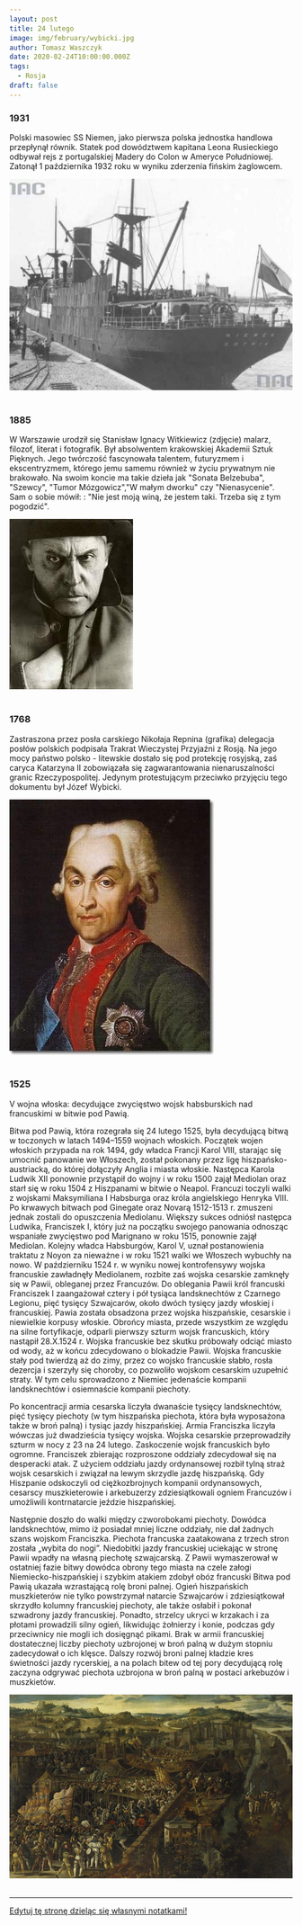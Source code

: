 ```yaml
---
layout: post
title: 24 lutego
image: img/february/wybicki.jpg
author: Tomasz Waszczyk
date: 2020-02-24T10:00:00.000Z
tags:
  - Rosja
draft: false
---
```


### 1931

Polski masowiec SS Niemen, jako pierwsza polska jednostka handlowa przepłynął równik.
Statek pod dowództwem kapitana Leona Rusieckiego odbywał rejs z portugalskiej Madery do Colon w Ameryce Południowej. Zatonął 1 października 1932 roku w wyniku zderzenia fińskim żaglowcem.

<img src="./img/february/niemen.jpg"/><br><br>

### 1885

W Warszawie urodził się Stanisław Ignacy Witkiewicz (zdjęcie) malarz, filozof, literat i fotografik.
Był absolwentem krakowskiej Akademii Sztuk Pięknych. Jego twórczość fascynowała talentem, futuryzmem i ekscentryzmem, którego jemu samemu również w życiu prywatnym nie brakowało.
Na swoim koncie ma takie dzieła jak "Sonata Belzebuba", "Szewcy", "Tumor Mózgowicz","W małym dworku" czy "Nienasycenie".
Sam o sobie mówił: : "Nie jest moją winą, że jestem taki. Trzeba się z tym pogodzić".

<img src="./img/february/witkiewicz.jpg"/><br><br>

### 1768

Zastraszona przez posła carskiego Nikołaja Repnina (grafika) delegacja posłów polskich podpisała Trakrat Wieczystej Przyjaźni z Rosją. Na jego mocy państwo polsko - litewskie dostało się pod protekcję rosyjską, zaś caryca Katarzyna II zobowiązała się zagwarantowania nienaruszalności granic Rzeczypospolitej. Jedynym protestującym przeciwko przyjęciu tego dokumentu był Józef Wybicki.

<img src="./img/february/wybicki.jpg"/><br><br>

### 1525

V wojna włoska: decydujące zwycięstwo wojsk habsburskich nad francuskimi w bitwie pod Pawią.

Bitwa pod Pawią, która rozegrała się 24 lutego 1525, była decydującą bitwą w toczonych w latach 1494–1559 wojnach włoskich. Początek wojen włoskich przypada na rok 1494, gdy władca Francji Karol VIII, starając się umocnić panowanie we Włoszech, został pokonany przez ligę hiszpańsko-austriacką, do której dołączyły Anglia i miasta włoskie. Następca Karola Ludwik XII ponownie przystąpił do wojny i w roku 1500 zajął Mediolan oraz starł się w roku 1504 z Hiszpanami w bitwie o Neapol. Francuzi toczyli walki z wojskami Maksymiliana I Habsburga oraz króla angielskiego Henryka VIII. Po krwawych bitwach pod Ginegate oraz Novarą 1512-1513 r. zmuszeni jednak zostali do opuszczenia Mediolanu. Większy sukces odniósł następca Ludwika, Franciszek I, który już na początku swojego panowania odnosząc wspaniałe zwycięstwo pod Marignano w roku 1515, ponownie zajął Mediolan. Kolejny władca Habsburgów, Karol V, uznał postanowienia traktatu z Noyon za nieważne i w roku 1521 walki we Włoszech wybuchły na nowo. W październiku 1524 r. w wyniku nowej kontrofensywy wojska francuskie zawładnęły Mediolanem, rozbite zaś wojska cesarskie zamknęły się w Pawii, obleganej przez Francuzów. Do oblegania Pawii król francuski Franciszek I zaangażował cztery i pół tysiąca landsknechtów z Czarnego Legionu, pięć tysięcy Szwajcarów, około dwóch tysięcy jazdy włoskiej i francuskiej. Pawia została obsadzona przez wojska hiszpańskie, cesarskie i niewielkie korpusy włoskie. Obrońcy miasta, przede wszystkim ze względu na silne fortyfikacje, odparli pierwszy szturm wojsk francuskich, który nastąpił 28.X.1524 r. Wojska francuskie bez skutku próbowały odciąć miasto od wody, aż w końcu zdecydowano o blokadzie Pawii. Wojska francuskie stały pod twierdzą aż do zimy, przez co wojsko francuskie słabło, rosła dezercja i szerzyły się choroby, co pozwoliło wojskom cesarskim uzupełnić straty. W tym celu sprowadzono z Niemiec jedenaście kompanii landsknechtów i osiemnaście kompanii piechoty.

Po koncentracji armia cesarska liczyła dwanaście tysięcy landsknechtów, pięć tysięcy piechoty (w tym hiszpańska piechota, która była wyposażona także w broń palną) i tysiąc jazdy hiszpańskiej. Armia Franciszka liczyła wówczas już dwadzieścia tysięcy wojska. Wojska cesarskie przeprowadziły szturm w nocy z 23 na 24 lutego. Zaskoczenie wojsk francuskich było ogromne. Franciszek zbierając rozproszone oddziały zdecydował się na desperacki atak. Z użyciem oddziału jazdy ordynansowej rozbił tylną straż wojsk cesarskich i związał na lewym skrzydle jazdę hiszpańską. Gdy Hiszpanie odskoczyli od ciężkozbrojnych kompanii ordynansowych, cesarscy muszkieterowie i arkebuzerzy zdziesiątkowali ogniem Francuzów i umożliwili kontrnatarcie jeździe hiszpańskiej.

Następnie doszło do walki między czworobokami piechoty. Dowódca landsknechtów, mimo iż posiadał mniej liczne oddziały, nie dał żadnych szans wojskom Franciszka. Piechota francuska zaatakowana z trzech stron została „wybita do nogi”. Niedobitki jazdy francuskiej uciekając w stronę Pawii wpadły na własną piechotę szwajcarską. Z Pawii wymaszerował w ostatniej fazie bitwy dowódca obrony tego miasta na czele załogi Niemiecko-hiszpańskiej i szybkim atakiem zdobył obóz francuski Bitwa pod Pawią ukazała wzrastającą rolę broni palnej. Ogień hiszpańskich muszkieterów nie tylko powstrzymał natarcie Szwajcarów i zdziesiątkował skrzydło kolumny francuskiej piechoty, ale także osłabił i pokonał szwadrony jazdy francuskiej. Ponadto, strzelcy ukryci w krzakach i za płotami prowadzili silny ogień, likwidując żołnierzy i konie, podczas gdy przeciwnicy nie mogli ich dosięgnąć pikami. Brak w armii francuskiej dostatecznej liczby piechoty uzbrojonej w broń palną w dużym stopniu zadecydował o ich klęsce. Dalszy rozwój broni palnej kładzie kres świetności jazdy rycerskiej, a na polach bitew od tej pory decydującą rolę zaczyna odgrywać piechota uzbrojona w broń palną w postaci arkebuzów i muszkietów.

<img src="./img/february/bitwa.jpg"/><br><br>

---

<a href="https://github.com/TomaszWaszczyk/historia.waszczyk.com/edit/master/src/content/february-24.md" target="_blank">Edytuj tę stronę dzieląc się własnymi notatkami!</a>
